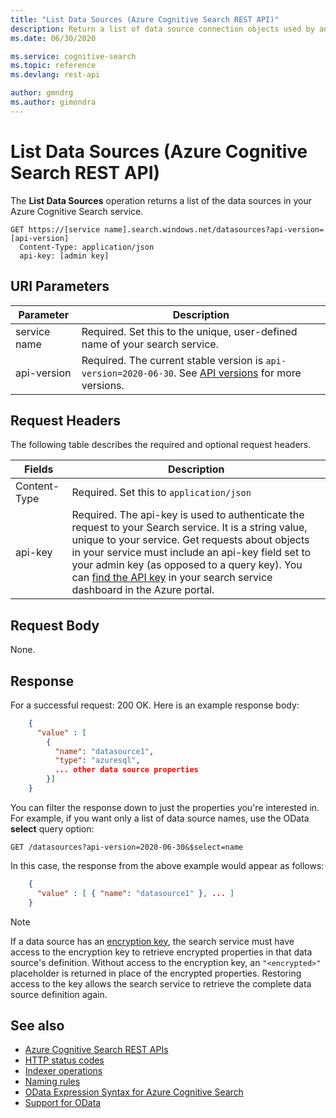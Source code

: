 ```yaml
---
title: "List Data Sources (Azure Cognitive Search REST API)"
description: Return a list of data source connection objects used by an Azure Cognitive Search indexer.
ms.date: 06/30/2020

ms.service: cognitive-search
ms.topic: reference
ms.devlang: rest-api

author: gmndrg
ms.author: gimondra
---
```

# List Data Sources (Azure Cognitive Search REST API)

The **List Data Sources** operation returns a list of the data sources in your Azure Cognitive Search service.  

```http
GET https://[service name].search.windows.net/datasources?api-version=[api-version]  
  Content-Type: application/json  
  api-key: [admin key]  
```  

## URI Parameters

| Parameter  | Description  |
|-------------|--------------|
| service name | Required. Set this to the unique, user-defined name of your search service. |
| api-version | Required. The current stable version is `api-version=2020-06-30`. See [API versions](search-service-api-versions.md) for more versions.|

## Request Headers

The following table describes the required and optional request headers.  

|Fields              |Description      |  
|--------------------|-----------------|  
|Content-Type|Required. Set this to `application/json`|  
|api-key|Required. The api-key is used to authenticate the request to your Search service. It is a string value, unique to your service. Get requests about objects in your service must include an api-key field set to your admin key (as opposed to a query key). You can [find the API key](/azure/search/search-security-api-keys#find-existing-keys) in your search service dashboard in the Azure portal.|  

## Request Body

 None.  

## Response

 For a successful request: 200 OK. Here is an example response body:  

```json
    {  
      "value" : [  
        {  
          "name": "datasource1",  
          "type": "azuresql",  
          ... other data source properties  
        }]  
    }  
```  

 You can filter the response down to just the properties you're interested in. For example, if you want only a list of data source names, use the OData **select** query option:  

```http
GET /datasources?api-version=2020-06-30&$select=name  
```  

 In this case, the response from the above example would appear as follows:  

```json
    {  
      "value" : [ { "name": "datasource1" }, ... ]  
    }  
```

> [!NOTE]
> If a data source has an [encryption key](/azure/search/search-security-manage-encryption-keys), the search service must have access to the encryption key to retrieve encrypted properties in that data source's definition. Without access to the encryption key, an `"<encrypted>"` placeholder is returned in place of the encrypted properties. Restoring access to the key allows the search service to retrieve the complete data source definition again.

## See also

+ [Azure Cognitive Search REST APIs](index.md)
+ [HTTP status codes](http-status-codes.md)
+ [Indexer operations](indexer-operations.md)
+ [Naming rules](naming-rules.md)
+ [OData Expression Syntax for Azure Cognitive Search](/azure/search/query-odata-filter-orderby-syntax)
+ [Support for OData](support-for-odata.md)  
